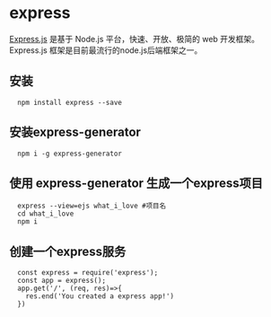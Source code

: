 # express 
[Express.js](http://www.expressjs.com.cn/) 是基于 Node.js 平台，快速、开放、极简的 web 开发框架。
Express.js 框架是目前最流行的node.js后端框架之一。
## 安装

```
  npm install express --save
```

## 安装express-generator
```
  npm i -g express-generator
```

## 使用 express-generator 生成一个express项目
```
  express --view=ejs what_i_love #项目名
  cd what_i_love
  npm i
```

## 创建一个express服务

```
  const express = require('express');
  const app = express();
  app.get('/', (req, res)=>{
    res.end('You created a express app!')
  })
```